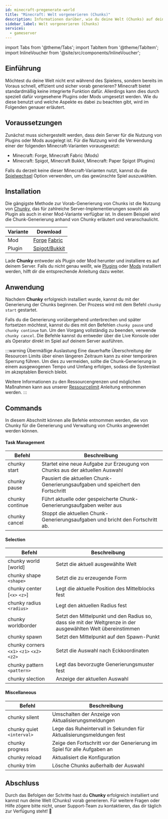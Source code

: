```yaml
---
id: minecraft-pregenerate-world
title: "Minecraft: Welt vorgenerieren (Chunks)"
description: Informationen darüber, wie du deine Welt (Chunks) auf deinem Minecraft-Server von ZAP-Hosting vorgenerieren kannst - ZAP-Hosting.com Dokumentation
sidebar_label: Welt vorgenerieren (Chunks)
services:
  - gameserver
---
```


import Tabs from '@theme/Tabs';
import TabItem from '@theme/TabItem';
import InlineVoucher from '@site/src/components/InlineVoucher';

## Einführung
Möchtest du deine Welt nicht erst während des Spielens, sondern bereits im Voraus schnell, effizient und sicher vorab generieren? Minecraft bietet standardmäßig keine integrierte Funktion dafür. Allerdings kann dies durch speziell dafür vorgesehene Plugins oder Mods umgesetzt werden. Wie du diese benutzt und welche Aspekte es dabei zu beachten gibt, wird im Folgenden genauer erläutert.



## Voraussetzungen

Zunächst muss sichergestellt werden, dass dein Server für die Nutzung von Plugins oder Mods ausgelegt ist. Für die Nutzung  wird die Verwendung  einer der folgenden Minecraft-Varianten vorausgesetzt: 

- Minecraft: Forge, Minecraft Fabric (Mods)
- Minecraft: Spigot, Minecraft Bukkit, Minecraft: Paper Spigot (Plugins) 

Falls du derzeit keine dieser Minecraft-Varianten nutzt, kannst du die [Spielwechsel](gameserver-gameswitch.md) Option verwenden, um das gewünschte Spiel auszuwählen.


## Installation
Die gängigste Methode zur Vorab-Generierung von Chunks ist die Nutzung von [Chunky](https://github.com/pop4959/Chunky), das für zahlreiche Server-Implementierungen sowohl als Plugin als auch in einer Mod-Variante verfügbar ist. In diesem Beispiel wird die Chunk-Generierung anhand von Chunky erläutert und veranschaulicht.

| Variante | Download                                                     |
| -------- | ------------------------------------------------------------ |
| Mod      | [Forge](https://www.curseforge.com/minecraft/mc-mods/chunky-pregenerator-forge) [Fabric](https://www.curseforge.com/minecraft/mc-mods/chunky-pregenerator) |
| Plugin   | [Spigot/Bukkit](https://www.spigotmc.org/resources/chunky.81534/) |

Lade **Chunky** entweder als Plugin oder Mod herunter und installiere es auf deinem Server. Falls du nicht genau weißt, wie [Plugins](minecraft-pluginuploader.md) oder [Mods](minecraft-forge-fabric-add-mods-modpacks) installiert werden, hilft dir die entsprechende Anleitung dazu weiter.




## Anwendung

Nachdem **Chunky** erfolgreich installiert wurde, kannst du mit der Generierung der Chunks beginnen. Der Prozess wird mit dem Befehl `chunky start` gestartet.

Falls du die Generierung vorübergehend unterbrechen und später fortsetzen möchtest, kannst du dies mit den Befehlen `chunky pause` und `chunky continue` tun. Um den Vorgang vollständig zu beenden, verwende `chunky cancel`. Die Befehle kannst du entweder über die Live Konsole oder als Operator direkt im Spiel auf deinem Server ausführen.

:::warning Übermäßige Auslastung
Eine dauerhafte Überschreitung der Resourcen Limits über einen längeren Zeitraum kann zu einer temporären Sperrung führen. Um dies zu vermeiden, sollte die Chunk-Generierung in einem ausgewogenen Tempo und Umfang erfolgen, sodass die Systemlast im akzeptablen Bereich bleibt.

Weitere Informationen zu den Ressourcengrenzen und möglichen Maßnahmen kann aus unserer [Ressourcelimit](gameserver-resourcelimit.md) Anleitung entnommen werden. 
:::



## Commands

In diesem Abschnitt können alle Befehle entnommen werden, die von Chunky für die Generierung und Verwaltung von Chunks angewendet werden können. 

#### Task Management

| Befehl          | Beschreibung                                                 |
| --------------- | ------------------------------------------------------------ |
| chunky start    | Startet eine neue Aufgabe zur Erzeugung von Chunks aus der aktuellen Auswahl |
| chunky pause    | Pausiert die aktuellen Chunk-Generierungsaufgaben und speichert den Fortschritt |
| chunky continue | Führt aktuelle oder gespeicherte Chunk-Generierungsaufgaben weiter aus |
| chunky cancel   | Stoppt die aktuellen Chunk-Generierungsaufgaben und bricht den Fortschritt ab. |



#### Selection

| Befehl                                     | Beschreibung                                                 |
| ------------------------------------------ | ------------------------------------------------------------ |
| chunky world [world]                       | Setzt die aktuell ausgewählte Welt                           |
| chunky shape `<shape>`                     | Setzt die zu erzeugende Form                                 |
| chunky center [`<x>` `<z>`]                | Legt die aktuelle Position des Mittelblocks fest             |
| chunky radius `<radius>`                   | Legt den aktuellen Radius fest                               |
| chunky worldborder                         | Setzt den Mittelpunkt und den Radius so, dass sie mit der Weltgrenze in der ausgewählten Welt übereinstimmen |
| chunky spawn                               | Setzt den Mittelpunkt auf den Spawn-Punkt                    |
| chunky corners `<x1>` `<z1>` `<x2>` `<z2>` | Setzt die Auswahl nach Eckkoordinaten                        |
| chunky pattern `<pattern>`                 | Legt das bevorzugte Generierungsmuster fest                  |
| chunky slection                            | Anzeige der aktuellen Auswahl                                |





#### Miscellaneous

| Befehl                    | Beschreibung                                                 |
| ------------------------- | ------------------------------------------------------------ |
| chunky silent             | Umschalten der Anzeige von Aktualisierungsmeldungen          |
| chunky quiet `<interval>` | Lege das Ruheintervall in Sekunden für Aktualisierungsmeldungen fest |
| chunky progress           | Zeige den Fortschritt vor der Generierung im Spiel für alle Aufgaben an |
| chunky reload             | Aktualisiert die Konfiguration                               |
| chunky trim               | Lösche Chunks außerhalb der Auswahl                          |



## Abschluss

Durch das Befolgen der Schritte hast du **Chunky** erfolgreich installiert und kannst nun deine Welt (Chunks) vorab generieren. Für weitere Fragen oder Hilfe zögere bitte nicht, unser Support-Team zu kontaktieren, das dir täglich zur Verfügung steht! 🙂
